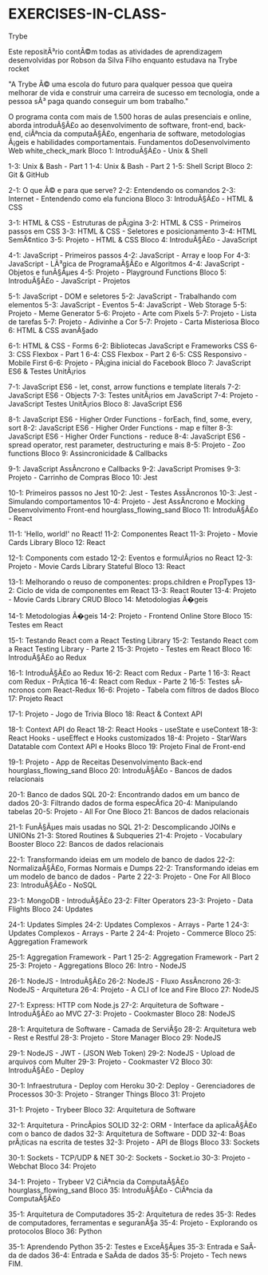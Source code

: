 # EXERCISES-IN-CLASS-

Trybe

Este repositÃ³rio contÃ©m todas as atividades de aprendizagem desenvolvidas por Robson da Silva Filho enquanto estudava na Trybe rocket

"A Trybe Ã© uma escola do futuro para qualquer pessoa que queira melhorar de vida e construir uma carreira de sucesso em tecnologia, onde a pessoa sÃ³ paga quando conseguir um bom trabalho."

O programa conta com mais de 1.500 horas de aulas presenciais e online, aborda introduÃ§Ã£o ao desenvolvimento de software, front-end, back-end, ciÃªncia da computaÃ§Ã£o, engenharia de software, metodologias Ã¡geis e habilidades comportamentais. Fundamentos doDesenvolvimento Web white_check_mark Bloco 1: IntroduÃ§Ã£o - Unix & Shell

1-3: Unix & Bash - Part 1
1-4: Unix & Bash - Part 2
1-5: Shell Script
Bloco 2: Git & GitHub

2-1: O que Ã© e para que serve?
2-2: Entendendo os comandos
2-3: Internet - Entendendo como ela funciona
Bloco 3: IntroduÃ§Ã£o - HTML & CSS

3-1: HTML & CSS - Estruturas de pÃ¡gina
3-2: HTML & CSS - Primeiros passos em CSS
3-3: HTML & CSS - Seletores e posicionamento
3-4: HTML SemÃ¢ntico
3-5: Projeto - HTML & CSS
Bloco 4: IntroduÃ§Ã£o - JavaScript

4-1: JavaScript - Primeiros passos
4-2: JavaScript - Array e loop For
4-3: JavaScript - LÃ³gica de ProgramaÃ§Ã£o e Algoritmos
4-4: JavaScript - Objetos e funÃ§Ãµes
4-5: Projeto - Playground Functions
Bloco 5: IntroduÃ§Ã£o - JavaScript - Projetos

5-1: JavaScript - DOM e seletores
5-2: JavaScript - Trabalhando com elementos
5-3: JavaScript - Eventos
5-4: JavaScript - Web Storage
5-5: Projeto - Meme Generator
5-6: Projeto - Arte com Pixels
5-7: Projeto - Lista de tarefas
5-7: Projeto - Adivinhe a Cor
5-7: Projeto - Carta Misteriosa
Bloco 6: HTML & CSS avanÃ§ado

6-1: HTML & CSS - Forms
6-2: Bibliotecas JavaScript e Frameworks CSS
6-3: CSS Flexbox - Part 1
6-4: CSS Flexbox - Part 2
6-5: CSS Responsivo - Mobile First
6-6: Projeto - PÃ¡gina inicial do Facebook
Bloco 7: JavaScript ES6 & Testes UnitÃ¡rios

7-1: JavaScript ES6 - let, const, arrow functions e template literals
7-2: JavaScript ES6 - Objects
7-3: Testes unitÃ¡rios em JavaScript
7-4: Projeto - JavaScript Testes UnitÃ¡rios
Bloco 8: JavaScript ES6

8-1: JavaScript ES6 - Higher Order Functions - forEach, find, some, every, sort
8-2: JavaScript ES6 - Higher Order Functions - map e filter
8-3: JavaScript ES6 - Higher Order Functions - reduce
8-4: JavaScript ES6 - spread operator, rest parameter, destructuring e mais
8-5: Projeto - Zoo functions
Bloco 9: Assincronicidade & Callbacks

9-1: JavaScript AssÃ­ncrono e Callbacks
9-2: JavaScript Promises
9-3: Projeto - Carrinho de Compras
Bloco 10: Jest

10-1: Primeiros passos no Jest
10-2: Jest - Testes AssÃ­ncronos
10-3: Jest - Simulando comportamentos
10-4: Projeto - Jest AssÃ­ncrono e Mocking
Desenvolvimento Front-end hourglass_flowing_sand Bloco 11: IntroduÃ§Ã£o - React

11-1: 'Hello, world!' no React!
11-2: Componentes React
11-3: Projeto - Movie Cards Library
Bloco 12: React

12-1: Components com estado
12-2: Eventos e formulÃ¡rios no React
12-3: Projeto - Movie Cards Library Stateful
Bloco 13: React

13-1: Melhorando o reuso de componentes: props.children e PropTypes
13-2: Ciclo de vida de componentes em React
13-3: React Router
13-4: Projeto - Movie Cards Library CRUD
Bloco 14: Metodologias Ã�geis

14-1: Metodologias Ã�geis
14-2: Projeto - Frontend Online Store
Bloco 15: Testes em React

15-1: Testando React com a React Testing Library
15-2: Testando React com a React Testing Library - Parte 2
15-3: Projeto - Testes em React
Bloco 16: IntroduÃ§Ã£o ao Redux

16-1: IntroduÃ§Ã£o ao Redux
16-2: React com Redux - Parte 1
16-3: React com Redux - PrÃ¡tica
16-4: React com Redux - Parte 2
16-5: Testes sÃ­ncronos com React-Redux
16-6: Projeto - Tabela com filtros de dados
Bloco 17: Projeto React

17-1: Projeto - Jogo de Trivia
Bloco 18: React & Context API

18-1: Context API do React
18-2: React Hooks - useState e useContext
18-3: React Hooks - useEffect e Hooks customizados
18-4: Projeto - StarWars Datatable com Context API e Hooks
Bloco 19: Projeto Final de Front-end

19-1: Projeto - App de Receitas
Desenvolvimento Back-end hourglass_flowing_sand Bloco 20: IntroduÃ§Ã£o - Bancos de dados relacionais

20-1: Banco de dados SQL
20-2: Encontrando dados em um banco de dados
20-3: Filtrando dados de forma especÃ­fica
20-4: Manipulando tabelas
20-5: Projeto - All For One
Bloco 21: Bancos de dados relacionais

21-1: FunÃ§Ãµes mais usadas no SQL
21-2: Descomplicando JOINs e UNIONs
21-3: Stored Routines & Subqueries
21-4: Projeto - Vocabulary Booster
Bloco 22: Bancos de dados relacionais

22-1: Transformando ideias em um modelo de banco de dados
22-2: NormalizaÃ§Ã£o, Formas Normais e Dumps
22-2: Transformando ideias em um modelo de banco de dados - Parte 2
22-3: Projeto - One For All
Bloco 23: IntroduÃ§Ã£o - NoSQL

23-1: MongoDB - IntroduÃ§Ã£o
23-2: Filter Operators
23-3: Projeto - Data Flights
Bloco 24: Updates

24-1: Updates Simples
24-2: Updates Complexos - Arrays - Parte 1
24-3: Updates Complexos - Arrays - Parte 2
24-4: Projeto - Commerce
Bloco 25: Aggregation Framework

25-1: Aggregation Framework - Part 1
25-2: Aggregation Framework - Part 2
25-3: Projeto - Aggregations
Bloco 26: Intro - NodeJS

26-1: NodeJS - IntroduÃ§Ã£o
26-2: NodeJS - Fluxo AssÃ­ncrono
26-3: NodeJS - Arquitetura
26-4: Projeto - A CLI of Ice and Fire
Bloco 27: NodeJS

27-1: Express: HTTP com Node.js
27-2: Arquitetura de Software - IntroduÃ§Ã£o ao MVC
27-3: Projeto - Cookmaster
Bloco 28: NodeJS

28-1: Arquitetura de Software - Camada de ServiÃ§o
28-2: Arquitetura web - Rest e Restful
28-3: Projeto - Store Manager
Bloco 29: NodeJS

29-1: NodeJS - JWT - (JSON Web Token)
29-2: NodeJS - Upload de arquivos com Multer
29-3: Projeto - Cookmaster V2
Bloco 30: IntroduÃ§Ã£o - Deploy

30-1: Infraestrutura - Deploy com Heroku
30-2: Deploy - Gerenciadores de Processos
30-3: Projeto - Stranger Things
Bloco 31: Projeto

31-1: Projeto - Trybeer
Bloco 32: Arquitetura de Software

32-1: Arquitetura - PrincÃ­pios SOLID
32-2: ORM - Interface da aplicaÃ§Ã£o com o banco de dados
32-3: Arquitetura de Software - DDD
32-4: Boas prÃ¡ticas na escrita de testes
32-3: Projeto - API de Blogs
Bloco 33: Sockets

30-1: Sockets - TCP/UDP & NET
30-2: Sockets - Socket.io
30-3: Projeto - Webchat
Bloco 34: Projeto

34-1: Projeto - Trybeer V2
CiÃªncia da ComputaÃ§Ã£o hourglass_flowing_sand Bloco 35: IntroduÃ§Ã£o - CiÃªncia da ComputaÃ§Ã£o

35-1: Arquitetura de Computadores
35-2: Arquitetura de redes
35-3: Redes de computadores, ferramentas e seguranÃ§a
35-4: Projeto - Explorando os protocolos
Bloco 36: Python

35-1: Aprendendo Python
35-2: Testes e ExceÃ§Ãµes
35-3: Entrada e SaÃ­da de dados
36-4: Entrada e SaÃ­da de dados
35-5: Projeto - Tech news
FIM.
